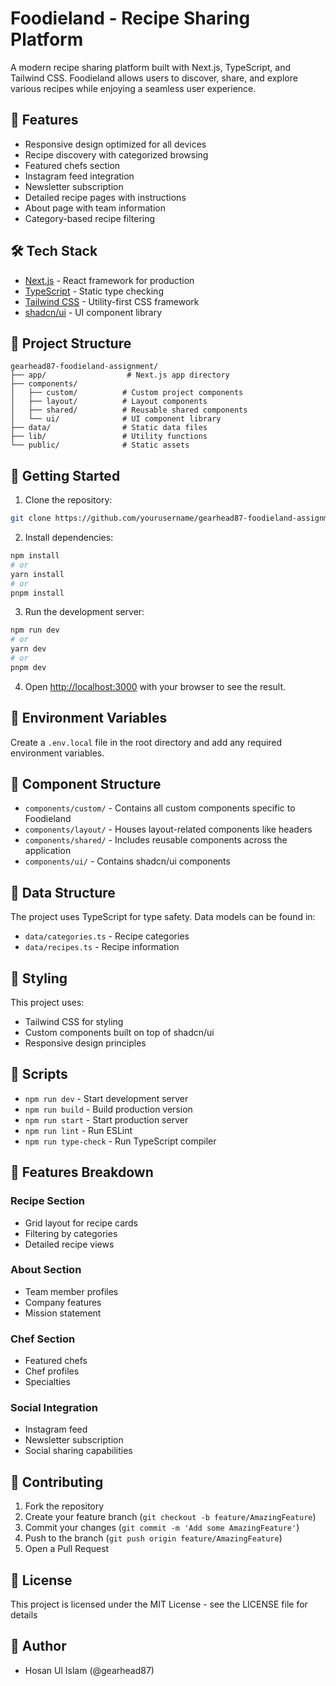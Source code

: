 # Foodieland - Recipe Sharing Platform

A modern recipe sharing platform built with Next.js, TypeScript, and Tailwind CSS. Foodieland allows users to discover, share, and explore various recipes while enjoying a seamless user experience.

## 🚀 Features

- Responsive design optimized for all devices
- Recipe discovery with categorized browsing
- Featured chefs section
- Instagram feed integration
- Newsletter subscription
- Detailed recipe pages with instructions
- About page with team information
- Category-based recipe filtering

## 🛠️ Tech Stack

- [Next.js](https://nextjs.org/) - React framework for production
- [TypeScript](https://www.typescriptlang.org/) - Static type checking
- [Tailwind CSS](https://tailwindcss.com/) - Utility-first CSS framework
- [shadcn/ui](https://ui.shadcn.com/) - UI component library

## 📁 Project Structure

```
gearhead87-foodieland-assignment/
├── app/                  # Next.js app directory
├── components/          
│   ├── custom/          # Custom project components
│   ├── layout/          # Layout components
│   ├── shared/          # Reusable shared components
│   └── ui/              # UI component library
├── data/                # Static data files
├── lib/                 # Utility functions
└── public/              # Static assets
```

## 🚦 Getting Started

1. Clone the repository:
```bash
git clone https://github.com/yourusername/gearhead87-foodieland-assignment.git
```

2. Install dependencies:
```bash
npm install
# or
yarn install
# or
pnpm install
```

3. Run the development server:
```bash
npm run dev
# or
yarn dev
# or
pnpm dev
```

4. Open [http://localhost:3000](http://localhost:3000) with your browser to see the result.

## 📝 Environment Variables

Create a `.env.local` file in the root directory and add any required environment variables.

## 🧱 Component Structure

- `components/custom/` - Contains all custom components specific to Foodieland
- `components/layout/` - Houses layout-related components like headers
- `components/shared/` - Includes reusable components across the application
- `components/ui/` - Contains shadcn/ui components

## 📄 Data Structure

The project uses TypeScript for type safety. Data models can be found in:
- `data/categories.ts` - Recipe categories
- `data/recipes.ts` - Recipe information

## 🎨 Styling

This project uses:
- Tailwind CSS for styling
- Custom components built on top of shadcn/ui
- Responsive design principles

## 🔧 Scripts

- `npm run dev` - Start development server
- `npm run build` - Build production version
- `npm run start` - Start production server
- `npm run lint` - Run ESLint
- `npm run type-check` - Run TypeScript compiler

## 📱 Features Breakdown

### Recipe Section
- Grid layout for recipe cards
- Filtering by categories
- Detailed recipe views

### About Section
- Team member profiles
- Company features
- Mission statement

### Chef Section
- Featured chefs
- Chef profiles
- Specialties

### Social Integration
- Instagram feed
- Newsletter subscription
- Social sharing capabilities

## 🤝 Contributing

1. Fork the repository
2. Create your feature branch (`git checkout -b feature/AmazingFeature`)
3. Commit your changes (`git commit -m 'Add some AmazingFeature'`)
4. Push to the branch (`git push origin feature/AmazingFeature`)
5. Open a Pull Request

## 📜 License

This project is licensed under the MIT License - see the LICENSE file for details

## 👥 Author

- Hosan Ul Islam (@gearhead87)
